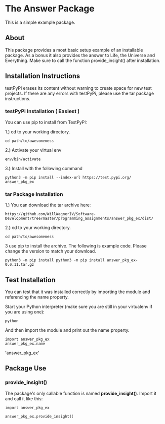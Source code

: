 # The Answer Package

This is a simple example package. 

## About

This package provides a most basic setup example of an installable package.  As a bonus it also provides the answer to Life, the Universe and Everything.  Make sure to call the function provide_insight() after installation.


## Installation Instructions

testPyPi erases its content without warning to create space for new test projects.  If there are any errors with testPyPi, please use the tar package instructions.

### testPyPi Installation ( Easiest )

You can use pip to install from TestPyPI:

1.) cd to your working directory.

    cd path/to/awesomeness

2.) Activate your virtual env

    env/bin/activate

3.) Install with the following command

    python3 -m pip install --index-url https://test.pypi.org/ answer_pkg_ex

### tar Package Installation

1.) You can download the tar archive here:

    https://github.com/WillWagnerIV/Software-Development/tree/master/programming_assignments/answer_pkg_ex/dist/

2.) cd to your working directory.

    cd path/to/awesomeness

3 use pip to install the archive.  The following is example code.  Please change the version to match your download.

    python3 -m pip install python3 -m pip install answer_pkg_ex-0.0.11.tar.gz

## Test Installation

You can test that it was installed correctly by importing the module and referencing the name property.

Start your Python interpreter (make sure you are still in your virtualenv if you are using one):

    python

And then import the module and print out the name property.

    import answer_pkg_ex
    answer_pkg_ex.name

'answer_pkg_ex'

## Package Use

### provide_insight()

The package's only callable function is named __provide_insight()__.  Import it and call it like this:

    import answer_pkg_ex

    answer_pkg_ex.provide_insight()